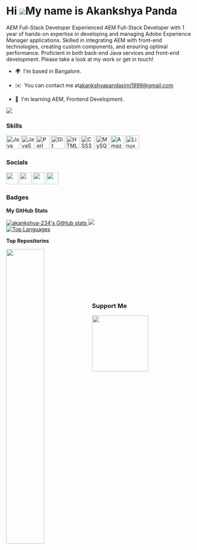Hi
![](https://user-images.githubusercontent.com/18350557/176309783-0785949b-9127-417c-8b55-ab5a4333674e.gif)My
name is Akankshya Panda
=======================================================================================================================================
AEM Full-Stack Developer Experienced AEM Full-Stack Developer with 1 year of
hands-on expertise in developing and managing Adobe Experience Manager
applications. Skilled in integrating AEM with front-end technologies, creating
custom components, and ensuring optimal performance. Proficient in both back-end
Java services and front-end development. Please take a look at my work or get in touch!
* 🌍  I'm based in Bangalore. <br>

* ✉️  You can contact me at[akankshyapandasimi1999@gmail.com](mailto:akankshyapandasimi1999@gmail.com)<br>

* 🧠  I'm learning AEM, Frontend Development.

<a href="https://www.github.com/akankshya-234" target="_blank" rel="noreferrer">
  <img src="https://img.shields.io/github/followers/akankshya-234?logo=github&style=for-the-badge&color=f97316&labelColor=1c1917"/>
</a>


### Skills

<p align="left">
  <a href="https://www.oracle.com/java/" target="_blank" rel="noreferrer">
    <img
      src="https://raw.githubusercontent.com/danielcranney/readme-generator/main/public/icons/skills/java-colored.svg"
      width="36"
      height="36"
      alt="Java"/></a>
  <a
    href="https://developer.mozilla.org/en-US/docs/Web/JavaScript"
    target="_blank"
    rel="noreferrer">
    <img
      src="https://raw.githubusercontent.com/danielcranney/readme-generator/main/public/icons/skills/javascript-colored.svg"
      width="36"
      height="36"
      alt="JavaScript"
  /></a>
  <a href="https://www.perl.org/" target="_blank" rel="noreferrer">
    <img
      src="https://raw.githubusercontent.com/danielcranney/readme-generator/main/public/icons/skills/perl-colored.svg"
      width="36"
      height="36"
      alt="Perl"
  /></a>
  <a href="https://git-scm.com/" target="_blank" rel="noreferrer">
    <img
      src="https://raw.githubusercontent.com/danielcranney/readme-generator/main/public/icons/skills/git-colored.svg"
      width="36"
      height="36"
      alt="Git"
  /></a>
  <a
    href="https://developer.mozilla.org/en-US/docs/Glossary/HTML5"
    target="_blank"
    rel="noreferrer"
  >
    <img
      src="https://raw.githubusercontent.com/danielcranney/readme-generator/main/public/icons/skills/html5-colored.svg"
      width="36"
      height="36"
      alt="HTML5"
  /></a>
  <a href="https://www.w3.org/TR/CSS/#css" target="_blank" rel="noreferrer">
    <img
      src="https://raw.githubusercontent.com/danielcranney/readme-generator/main/public/icons/skills/css3-colored.svg"
      width="36"
      height="36"
      alt="CSS3"
  /></a>
  <a href="https://www.mysql.com/" target="_blank" rel="noreferrer">
    <img
      src="https://raw.githubusercontent.com/danielcranney/readme-generator/main/public/icons/skills/mysql-colored.svg"
      width="36"
      height="36"
      alt="MySQL"
  /></a>
  <a href="https://aws.amazon.com" target="_blank" rel="noreferrer">
    <img
      src="https://raw.githubusercontent.com/danielcranney/readme-generator/main/public/icons/skills/aws-colored.svg"
      width="36"
      height="36"
      alt="Amazon Web Services"
  /></a>
  <a href="https://www.linux.org" target="_blank" rel="noreferrer">
    <img
      src="https://raw.githubusercontent.com/danielcranney/readme-generator/main/public/icons/skills/linux-colored.svg"
      width="36"
      height="36"
      alt="Linux"
    />
  </a>
</p>

### Socials

<p align="left">
        <a href="https://www.github.com/akankshya-234" target="_blank" rel="noreferrer"
          ><img
            src="https://img.icons8.com/3d-fluency/94/github.png"
            width="32"
            height="32"
        /></a>
        <a
          href="https://www.linkedin.com/in/akankshyapanda/"
          target="_blank"
          rel="noreferrer"
          ><img
            src="https://raw.githubusercontent.com/danielcranney/readme-generator/main/public/icons/socials/instagram.svg"
            width="32"
            height="32"
        /></a>
        <a
          href="http://www.instagram.com/_akankshya_panda_/"
          target="_blank"
          rel="noreferrer"
          ><img
            src="https://raw.githubusercontent.com/danielcranney/readme-generator/main/public/icons/socials/linkedin.svg"
            width="32"
            height="32"
        /></a>
        <a href="https://@Akankshyapanda.hashnode.dev" target="_blank" rel="noreferrer"
          ><img
            src="https://raw.githubusercontent.com/danielcranney/readme-generator/main/public/icons/socials/hashnode.svg"
            width="32"
            height="32"
        /></a>
      </p>
      
### Badges

<b>My GitHub Stats</b>

<a href="http://www.github.com/akankshya-234">
  <img
    src="https://github-readme-stats.vercel.app/api?username=akankshya-234&show_icons=true&hide=&count_private=true&title_color=0891b2&text_color=ffffff&icon_color=f97316&bg_color=1c1917&hide_border=true&show_icons=true"
    alt="akankshya-234's GitHub stats"
  />
</a>

<a href="http://www.github.com/akankshya-234">
  <img
    src="https://github-readme-streak-stats.herokuapp.com/?user=akankshya-234&stroke=ffffff&background=1c1917&ring=0891b2&fire=0891b2&currStreakNum=ffffff&currStreakLabel=0891b2&sideNums=ffffff&sideLabels=ffffff&dates=ffffff&hide_border=true"
  />
</a> <br>

<a href="https://github.com/akankshya-234" align="left">
  <img
    src="https://github-readme-stats.vercel.app/api/top-langs/?username=akankshya-234&langs_count=10&title_color=0891b2&text_color=ffffff&icon_color=f97316&bg_color=1c1917&hide_border=true&locale=en&custom_title=Top%20%Languages"
    alt="Top Languages"
  />
</a>

<b>Top Repositories</b>

<div width="100%" align="center">
  <a href="https://github.com/akankshya-234/netflix_clone" align="left">
    <img
      align="left"
      width="45%"
      src="https://github-readme-stats.vercel.app/api/pin/?username=akankshya-234&repo=amazon-clone&title_color=0891b2&text_color=ffffff&icon_color=f97316&bg_color=1c1917&hide_border=true&locale=en"
    />
  </a>
</div>
<br /><br /><br /><br /><br /><br /><br />

### Support Me

<ul style="list-style-type: none; margin: 0">
  <li style="display: inline-block; margin-right: 0.25rem">
    <a href="https://www.buymeacoffee.com/akankshyapanda">
      <img
        src="https://cdn.buymeacoffee.com/buttons/v2/default-yellow.png"
        width="150"
    /></a>
  </li>
</ul>
